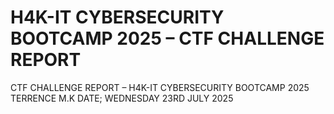 # H4K-IT CYBERSECURITY BOOTCAMP 2025 – CTF CHALLENGE REPORT

<!--Cover Page-->

CTF CHALLENGE REPORT – H4K-IT CYBERSECURITY BOOTCAMP 2025
TERRENCE M.K
DATE; WEDNESDAY 23RD JULY 2025


<!--Table of Contents-->
